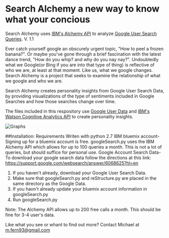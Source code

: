 # Search Alchemy a new way to know what your concious

Search Alchemy uses [IBM's Alchemy API](https://console.ng.bluemix.net/catalog/services/alchemyapi "Alchemy API")  to analyze [Google User Search Queries](https://history.google.com/history/?utm_source=help "Download Google User Search Data").
V. 1.1

Ever catch yourself google an obscurely urgent topic, "How to peel a frozen banana?". Or maybe you've gone through a brief fascination with the latest dance trend, "How do you whip? and why do you nay nay?". Undoubtedly what we Google(or Bing if you are into that type of thing) is reflective of who we are, at least at that moment. Like us, what we google changes. Search Alchemy is a project that seeks to examine the relationship of what we google and who we are.

Search Alchemy creates personality insights from Google User Search Data, by providing visualizations of the type of sentiments included in Google Searches and how those searches change over time.

The files included in this respository use [Google User Data](https://history.google.com/history/?utm_source=help "Download Google User Search Data") and [IBM's Watson Cognitive Analytics API](https://console.ng.bluemix.net/catalog/services/alchemyapi "Alchemy API") to create personality insights.

![Graphs](https://drive.google.com/file/d/0B4-9LU1LGdnVOHZlUkRWaGhaWkU/view?usp=sharing)

##Installation:
	Requirements
		Writen with python 2.7
		IBM bluemix account-
			Signing up for a bluemix account is free. googleSearch.py uses the IBM Alchemy API which allows for up to 100 queries a month. This is not a lot of queries, but should suffice for personal use. 
		Google Account Search Data-
			To download your google search data follow the directions at this link:
			https://support.google.com/websearch/answer/6068625?hl=en



1. If you haven't already, download your Google User Search Data.
2. Make sure that googleSearch.py and reStructure.py are placed in the same directory as the Google Data.
3. If you havn't already update your bluemix account information in googleSearch.py
4. Run googleSearch.py

Note: The Alchemy API allows up to 200 free calls a month. This should be fine for 3-4 user's data.


Like what you see or whant to find out more? Contact Michael at m.fern93@gmail.com
